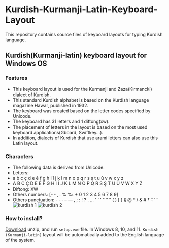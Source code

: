 # Kurdish-Kurmanji-Latin-Keyboard-Layout
This repository contains source files of keyboard layouts for typing Kurdish language.

## Kurdish(Kurmanji-latin) keyboard layout for Windows OS
### Features
- This keyboard layout is used for the Kurmanji and Zaza(Kirmancki) dialect of Kurdish.
- This standard Kurdish alphabet is based on the Kurdish language magazine Hawar, published in 1932.
- The keyboard was created based on the letter codes specified by Unicode.
- The keyboard has 31 letters and 1 diftong(xw).
- The placement of letters in the layout is based on the most used keyboard applications(Gboard, Swiftkey…).
- In addition, dialects of Kurdish that use arami letters can also use this Latin layout.


### Characters
- The following data is derived from Unicode.
- Letters: 
- a b c ç d e ê f g h i î j k l m n o p q r s ş t u û v w x y z
-  A B C Ç D E Ê F G H I Î J K L M N O P Q R S Ş T U Û V W X Y Z
-  Diftong: XW
-  Others numbers: [\- ‑ , . % ‰ + 0 1 2 3 4 5 6 7 8 9]
-  Others punctuation:  \- ‐ ‑ – — , ; \: ! ? . … ' ‘ ’ " “ ” ( ) \[ \] § @ * / \& # † ‡ ′ ″
![kurdish 1](https://user-images.githubusercontent.com/72891963/183477234-57cc87ac-cda7-4ff9-bfa6-df77fe36a6a9.jpg)
![kurdish 2](https://user-images.githubusercontent.com/72891963/183477258-a21ccab7-f14f-4334-8081-2f583bdedff0.jpg)


### How to install?
[Download](https://github.com/CrowdsourceKurdish/Kurdish-Kurmanji-Latin-Keyboard-Layout/files/9283857/Kurdish.kurmanji.zip) unzip, and run `setup.exe` file. In Windows 8, 10, and 11. `Kurdish (Kurmanji-latin)` layout will be automatically added to the English language of the system.
